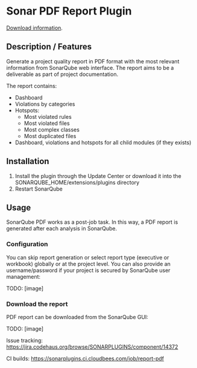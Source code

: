 Sonar PDF Report Plugin
=========================

[Download information](http://update.sonarsource.org/plugins/pdfreport-confluence.html).

## Description / Features

Generate a project quality report in PDF format with the most relevant information from SonarQube web interface. The report aims to be a deliverable as part of project documentation.

The report contains:

* Dashboard
* Violations by categories
* Hotspots:
  * Most violated rules
  * Most violated files
  * Most complex classes
  * Most duplicated files
* Dashboard, violations and hotspots for all child modules (if they exists)

## Installation

1. Install the plugin through the Update Center or download it into the SONARQUBE_HOME/extensions/plugins directory
1. Restart SonarQube

## Usage

SonarQube PDF works as a post-job task. In this way, a PDF report is generated after each analysis in SonarQube.

### Configuration

You can skip report generation or select report type (executive or workbook) globally or at the project level. You can also provide an username/password if your project is secured by SonarQube user management:

TODO: [image]

### Download the report

PDF report can be downloaded from the SonarQube GUI:

TODO: [image]

Issue tracking:
https://jira.codehaus.org/browse/SONARPLUGINS/component/14372

CI builds:
https://sonarplugins.ci.cloudbees.com/job/report-pdf
